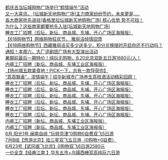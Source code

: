   
[鹤庆吉当坛城购物广场举行“粽情端午”活动](http://www.dianyue.me/archives/963/mhu5rhlfp5iiy04r/)  
[又一大喜讯， [坛城新天地购物广场]主力商家纷纷签约，未来更是…..](http://www.dianyue.me/archives/943/abxqxv926hfo8mb6/)  
[各大商家抢先进驻[香格里拉坛城新天地购物广场] 核心优势 势不可挡！](http://www.dianyue.me/archives/971/2pr2u02zkdi3ajyh/)  
[为什么？这些商家都要抢先入驻[坛城新天地购物广场]](http://www.dianyue.me/archives/795/6y240y3okuwoo2hc/)  
[睡衣工厂招聘（后坛、新坛、商品城、东埔、开心广场区海报版）](http://www.dianyue.me/archives/906/wy7f64bzuuz3mptj/)  
[【618购物节】网络购物狂欢节， 雅丽洁倾情回馈](http://www.dianyue.me/archives/578/2ehkga87x1a9y3b6/)  
[【618网络购物节】西藏雅丽洁买多少送多少，积分兑换限时开启你还不行动吗？](http://www.dianyue.me/archives/593/a7jml0z4ohmyhhmq/)  
[通知！本周六，大厂评剧团广场有大型演出活动](http://www.dianyue.me/archives/293/rsdrz7cg4yvkiv1l/)  
[暑期前最后一期特价！纯玩无购物，6.20北京双卧五日游1680元/人！](http://www.dianyue.me/archives/449/7t3ilzhzqtriawq4/)  
[内裤工厂招聘（新坛、商品城、东埔工业区海报版）](http://www.dianyue.me/archives/907/a2tsqd9o49kfdxgf/)  
[【扬州城五款美食地！PICK一下，总有一款俘获你】](http://www.dianyue.me/archives/295/5lr6gbhscwv121vi/)  
[“荔荔飘香”，浓情端午 | 招华新城市广场养生荔枝酒活动精彩回顾！](http://www.dianyue.me/archives/698/upqt7660c0poeadt/)  
[睡衣工厂招聘（后坛、新坛、商品城、东埔、开心广场区海报版）](http://www.dianyue.me/archives/913/mo0it0nzlp46d0ts/)  
[睡衣工厂招聘（后坛、新坛、商品城、东埔、开心广场区海报版）](http://www.dianyue.me/archives/907/hw9jkw3celypybtm/)  
[睡衣工厂招聘（后坛、新坛、商品城、东埔、开心广场区海报版）](http://www.dianyue.me/archives/809/croty2vw9wt79god/)  
[睡衣工厂招聘（后坛、新坛、商品城、东埔、开心广场区海报版）](http://www.dianyue.me/archives/912/1c7v3aesnb6wx3mm/)  
[睡衣工厂招聘（后坛、新坛、商品城、东埔、开心广场区海报版）](http://www.dianyue.me/archives/801/xputo6kxngupg2yf/)  
[睡衣工厂招聘（后坛、新坛、商品城、东埔、开心广场区海报版）](http://www.dianyue.me/archives/796/gorli19lq3d1kigt/)  
[内裤工厂招聘（新坛、商品城、东埔工业区海报版）](http://www.dianyue.me/archives/796/yv2ktpi384mwe632/)  
[内裤工厂招聘（新坛、商品城、东埔工业区海报版）](http://www.dianyue.me/archives/809/yzb4tzi0lru8luzm/)  
[6月 阳光1号 闽南自组 “玩转京津”0购物0自费双飞5日游](http://www.dianyue.me/archives/078/kgppf8af53xmg4ix/)  
[7月B线【悠游北京】挂三星双飞五日游（0购物+0自费）](http://www.dianyue.me/archives/013/slzv9avb38rkqjc0/)  
[6月23号【武冈直飞北京】0购物双飞6日游2580元](http://www.dianyue.me/archives/332/t0isjsscpkdjy1fv/)  
[一价全含【经典江南 】华东五市+乌镇西栅双高纯玩六日游](http://www.dianyue.me/archives/344/djr1dll0h1uajitp/)